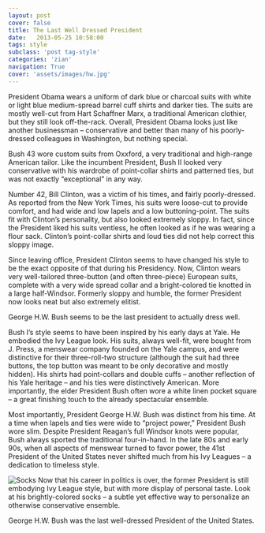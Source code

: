 ```yaml
---
layout: post
cover: false
title: The Last Well Dressed President
date:   2013-05-25 10:58:00
tags: style
subclass: 'post tag-style'
categories: 'zian'
navigation: True
cover: 'assets/images/hw.jpg'
---
```


President Obama wears a uniform of dark blue or charcoal suits with white or light blue medium-spread barrel cuff shirts and darker ties. The suits are mostly well-cut from Hart Schaffner Marx, a traditional American clothier, but they still look off-the-rack. Overall, President Obama looks just like another businessman – conservative and better than many of his poorly-dressed colleagues in Washington, but nothing special.

Bush 43 wore custom suits from Oxxford, a very traditional and high-range American tailor. Like the incumbent President, Bush II looked very conservative with his wardrobe of point-collar shirts and patterned ties, but was not exactly “exceptional” in any way.

Number 42, Bill Clinton, was a victim of his times, and fairly poorly-dressed. As reported from the New York Times, his suits were loose-cut to provide comfort, and had wide and low lapels and a low buttoning-point. The suits fit with Clinton’s personality, but also looked extremely sloppy. In fact, since the President liked his suits ventless, he often looked as if he was wearing a flour sack. Clinton’s point-collar shirts and loud ties did not help correct this sloppy image.

Since leaving office, President Clinton seems to have changed his style to be the exact opposite of that during his Presidency. Now, Clinton wears very well-tailored three-button (and often three-piece) European suits, complete with a very wide spread collar and a bright-colored tie knotted in a large half-Windsor. Formerly sloppy and humble, the former President now looks neat but also extremely elitist.

George H.W. Bush seems to be the last president to actually dress well.

Bush I’s style seems to have been inspired by his early days at Yale. He embodied the Ivy League look. His suits, always well-fit, were bought from J. Press, a menswear company founded on the Yale campus, and were distinctive for their three-roll-two structure (although the suit had three buttons, the top button was meant to be only decorative and mostly hidden). His shirts had point-collars and double cuffs – another reflection of his Yale heritage – and his ties were distinctively American. More importantly, the elder President Bush often wore a white linen pocket square – a great finishing touch to the already spectacular ensemble.

Most importantly, President George H.W. Bush was distinct from his time. At a time when lapels and ties were wide to “project power,” President Bush wore slim. Despite President Reagan’s full Windsor knots were popular, Bush always sported the traditional four-in-hand. In the late 80s and early 90s, when all aspects of menswear turned to favor power, the 41st President of the United States never shifted much from his Ivy Leagues – a dedication to timeless style.

![Socks](https://img.buzzfeed.com/buzzfeed-static/static/2014-07/21/12/enhanced/webdr08/enhanced-12604-1405961440-1.jpg)
Now that his career in politics is over, the former President is still embodying Ivy League style, but with more display of personal taste. Look at his brightly-colored socks – a subtle yet effective way to personalize an otherwise conservative ensemble.

George H.W. Bush was the last well-dressed President of the United States.
